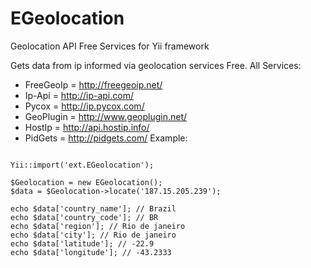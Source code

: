 EGeolocation
============

Geolocation API Free Services  for Yii framework

Gets data from ip informed via geolocation services Free. All Services:

- FreeGeoIp = http://freegeoip.net/
- Ip-Api = http://ip-api.com/
- Pycox = http://ip.pycox.com/
- GeoPlugin = http://www.geoplugin.net/
- HostIp = http://api.hostip.info/
- PidGets = http://pidgets.com/
Example:

```

Yii::import('ext.EGeolocation');

$Geolocation = new EGeolocation(); 
$data = $Geolocation->locate('187.15.205.239');

echo $data['country_name']; // Brazil 
echo $data['country_code']; // BR 
echo $data['region']; // Rio de janeiro 
echo $data['city']; // Rio de janeiro 
echo $data['latitude']; // -22.9 
echo $data['longitude']; // -43.2333

```
